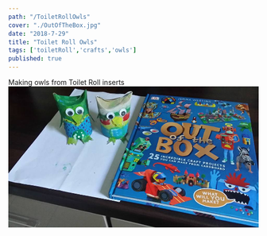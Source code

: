 ```yaml
---
path: "/ToiletRollOwls"
cover: "./OutOfTheBox.jpg"
date: "2018-7-29"
title: "Toilet Roll Owls"
tags: ['toiletRoll','crafts','owls']
published: true
---
```


Making owls from Toilet Roll inserts
![Owls](./OutOfTheBox.jpg)

